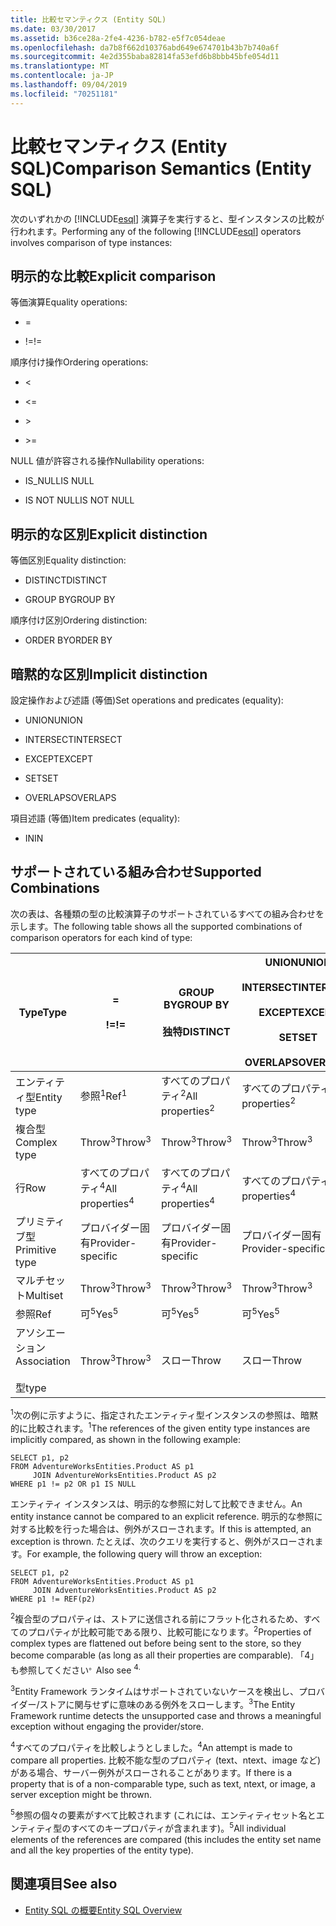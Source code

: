```yaml
---
title: 比較セマンティクス (Entity SQL)
ms.date: 03/30/2017
ms.assetid: b36ce28a-2fe4-4236-b782-e5f7c054deae
ms.openlocfilehash: da7b8f662d10376abd649e674701b43b7b740a6f
ms.sourcegitcommit: 4e2d355baba82814fa53efd6b8bbb45bfe054d11
ms.translationtype: MT
ms.contentlocale: ja-JP
ms.lasthandoff: 09/04/2019
ms.locfileid: "70251181"
---
```

# <a name="comparison-semantics-entity-sql"></a><span data-ttu-id="4ea94-102">比較セマンティクス (Entity SQL)</span><span class="sxs-lookup"><span data-stu-id="4ea94-102">Comparison Semantics (Entity SQL)</span></span>
<span data-ttu-id="4ea94-103">次のいずれかの [!INCLUDE[esql](../../../../../../includes/esql-md.md)] 演算子を実行すると、型インスタンスの比較が行われます。</span><span class="sxs-lookup"><span data-stu-id="4ea94-103">Performing any of the following [!INCLUDE[esql](../../../../../../includes/esql-md.md)] operators involves comparison of type instances:</span></span>  
  
## <a name="explicit-comparison"></a><span data-ttu-id="4ea94-104">明示的な比較</span><span class="sxs-lookup"><span data-stu-id="4ea94-104">Explicit comparison</span></span>  
 <span data-ttu-id="4ea94-105">等価演算</span><span class="sxs-lookup"><span data-stu-id="4ea94-105">Equality operations:</span></span>  
  
- =  
  
- <span data-ttu-id="4ea94-106">!=</span><span class="sxs-lookup"><span data-stu-id="4ea94-106">!=</span></span>  
  
 <span data-ttu-id="4ea94-107">順序付け操作</span><span class="sxs-lookup"><span data-stu-id="4ea94-107">Ordering operations:</span></span>  
  
- <  
  
- \<=  
  
- \>  
  
- \>=  
  
 <span data-ttu-id="4ea94-108">NULL 値が許容される操作</span><span class="sxs-lookup"><span data-stu-id="4ea94-108">Nullability operations:</span></span>  
  
- <span data-ttu-id="4ea94-109">IS_NULL</span><span class="sxs-lookup"><span data-stu-id="4ea94-109">IS NULL</span></span>  
  
- <span data-ttu-id="4ea94-110">IS NOT NULL</span><span class="sxs-lookup"><span data-stu-id="4ea94-110">IS NOT NULL</span></span>  
  
## <a name="explicit-distinction"></a><span data-ttu-id="4ea94-111">明示的な区別</span><span class="sxs-lookup"><span data-stu-id="4ea94-111">Explicit distinction</span></span>  
 <span data-ttu-id="4ea94-112">等価区別</span><span class="sxs-lookup"><span data-stu-id="4ea94-112">Equality distinction:</span></span>  
  
- <span data-ttu-id="4ea94-113">DISTINCT</span><span class="sxs-lookup"><span data-stu-id="4ea94-113">DISTINCT</span></span>  
  
- <span data-ttu-id="4ea94-114">GROUP BY</span><span class="sxs-lookup"><span data-stu-id="4ea94-114">GROUP BY</span></span>  
  
 <span data-ttu-id="4ea94-115">順序付け区別</span><span class="sxs-lookup"><span data-stu-id="4ea94-115">Ordering distinction:</span></span>  
  
- <span data-ttu-id="4ea94-116">ORDER BY</span><span class="sxs-lookup"><span data-stu-id="4ea94-116">ORDER BY</span></span>  
  
## <a name="implicit-distinction"></a><span data-ttu-id="4ea94-117">暗黙的な区別</span><span class="sxs-lookup"><span data-stu-id="4ea94-117">Implicit distinction</span></span>  
 <span data-ttu-id="4ea94-118">設定操作および述語 (等価)</span><span class="sxs-lookup"><span data-stu-id="4ea94-118">Set operations and predicates (equality):</span></span>  
  
- <span data-ttu-id="4ea94-119">UNION</span><span class="sxs-lookup"><span data-stu-id="4ea94-119">UNION</span></span>  
  
- <span data-ttu-id="4ea94-120">INTERSECT</span><span class="sxs-lookup"><span data-stu-id="4ea94-120">INTERSECT</span></span>  
  
- <span data-ttu-id="4ea94-121">EXCEPT</span><span class="sxs-lookup"><span data-stu-id="4ea94-121">EXCEPT</span></span>  
  
- <span data-ttu-id="4ea94-122">SET</span><span class="sxs-lookup"><span data-stu-id="4ea94-122">SET</span></span>  
  
- <span data-ttu-id="4ea94-123">OVERLAPS</span><span class="sxs-lookup"><span data-stu-id="4ea94-123">OVERLAPS</span></span>  
  
 <span data-ttu-id="4ea94-124">項目述語 (等価)</span><span class="sxs-lookup"><span data-stu-id="4ea94-124">Item predicates (equality):</span></span>  
  
- <span data-ttu-id="4ea94-125">IN</span><span class="sxs-lookup"><span data-stu-id="4ea94-125">IN</span></span>  
  
## <a name="supported-combinations"></a><span data-ttu-id="4ea94-126">サポートされている組み合わせ</span><span class="sxs-lookup"><span data-stu-id="4ea94-126">Supported Combinations</span></span>  
 <span data-ttu-id="4ea94-127">次の表は、各種類の型の比較演算子のサポートされているすべての組み合わせを示します。</span><span class="sxs-lookup"><span data-stu-id="4ea94-127">The following table shows all the supported combinations of comparison operators for each kind of type:</span></span>  
  
|<span data-ttu-id="4ea94-128">**Type**</span><span class="sxs-lookup"><span data-stu-id="4ea94-128">**Type**</span></span>|**=**<br /><br /> <span data-ttu-id="4ea94-129">**\!=**</span><span class="sxs-lookup"><span data-stu-id="4ea94-129">**!=**</span></span>|<span data-ttu-id="4ea94-130">**GROUP BY**</span><span class="sxs-lookup"><span data-stu-id="4ea94-130">**GROUP BY**</span></span><br /><br /> <span data-ttu-id="4ea94-131">**独特**</span><span class="sxs-lookup"><span data-stu-id="4ea94-131">**DISTINCT**</span></span>|<span data-ttu-id="4ea94-132">**UNION**</span><span class="sxs-lookup"><span data-stu-id="4ea94-132">**UNION**</span></span><br /><br /> <span data-ttu-id="4ea94-133">**INTERSECT**</span><span class="sxs-lookup"><span data-stu-id="4ea94-133">**INTERSECT**</span></span><br /><br /> <span data-ttu-id="4ea94-134">**EXCEPT**</span><span class="sxs-lookup"><span data-stu-id="4ea94-134">**EXCEPT**</span></span><br /><br /> <span data-ttu-id="4ea94-135">**SET**</span><span class="sxs-lookup"><span data-stu-id="4ea94-135">**SET**</span></span><br /><br /> <span data-ttu-id="4ea94-136">**OVERLAPS**</span><span class="sxs-lookup"><span data-stu-id="4ea94-136">**OVERLAPS**</span></span>|<span data-ttu-id="4ea94-137">**IN**</span><span class="sxs-lookup"><span data-stu-id="4ea94-137">**IN**</span></span>|<span data-ttu-id="4ea94-138">**<   <=**</span><span class="sxs-lookup"><span data-stu-id="4ea94-138">**<   <=**</span></span><br /><br /> <span data-ttu-id="4ea94-139">**>   >=**</span><span class="sxs-lookup"><span data-stu-id="4ea94-139">**>   >=**</span></span>|<span data-ttu-id="4ea94-140">**ORDER BY**</span><span class="sxs-lookup"><span data-stu-id="4ea94-140">**ORDER BY**</span></span>|<span data-ttu-id="4ea94-141">**IS NULL**</span><span class="sxs-lookup"><span data-stu-id="4ea94-141">**IS NULL**</span></span><br /><br /> <span data-ttu-id="4ea94-142">**NULL ではない**</span><span class="sxs-lookup"><span data-stu-id="4ea94-142">**IS NOT NULL**</span></span>|  
|-|-|-|-|-|-|-|-|  
|<span data-ttu-id="4ea94-143">エンティティ型</span><span class="sxs-lookup"><span data-stu-id="4ea94-143">Entity type</span></span>|<span data-ttu-id="4ea94-144">参照<sup>1</sup></span><span class="sxs-lookup"><span data-stu-id="4ea94-144">Ref<sup>1</sup></span></span>|<span data-ttu-id="4ea94-145">すべてのプロパティ<sup>2</sup></span><span class="sxs-lookup"><span data-stu-id="4ea94-145">All properties<sup>2</sup></span></span>|<span data-ttu-id="4ea94-146">すべてのプロパティ<sup>2</sup></span><span class="sxs-lookup"><span data-stu-id="4ea94-146">All properties<sup>2</sup></span></span>|<span data-ttu-id="4ea94-147">すべてのプロパティ<sup>2</sup></span><span class="sxs-lookup"><span data-stu-id="4ea94-147">All properties<sup>2</sup></span></span>|<span data-ttu-id="4ea94-148">Throw<sup>3</sup></span><span class="sxs-lookup"><span data-stu-id="4ea94-148">Throw<sup>3</sup></span></span>|<span data-ttu-id="4ea94-149">Throw<sup>3</sup></span><span class="sxs-lookup"><span data-stu-id="4ea94-149">Throw<sup>3</sup></span></span>|<span data-ttu-id="4ea94-150">参照<sup>1</sup></span><span class="sxs-lookup"><span data-stu-id="4ea94-150">Ref<sup>1</sup></span></span>|  
|<span data-ttu-id="4ea94-151">複合型</span><span class="sxs-lookup"><span data-stu-id="4ea94-151">Complex type</span></span>|<span data-ttu-id="4ea94-152">Throw<sup>3</sup></span><span class="sxs-lookup"><span data-stu-id="4ea94-152">Throw<sup>3</sup></span></span>|<span data-ttu-id="4ea94-153">Throw<sup>3</sup></span><span class="sxs-lookup"><span data-stu-id="4ea94-153">Throw<sup>3</sup></span></span>|<span data-ttu-id="4ea94-154">Throw<sup>3</sup></span><span class="sxs-lookup"><span data-stu-id="4ea94-154">Throw<sup>3</sup></span></span>|<span data-ttu-id="4ea94-155">Throw<sup>3</sup></span><span class="sxs-lookup"><span data-stu-id="4ea94-155">Throw<sup>3</sup></span></span>|<span data-ttu-id="4ea94-156">Throw<sup>3</sup></span><span class="sxs-lookup"><span data-stu-id="4ea94-156">Throw<sup>3</sup></span></span>|<span data-ttu-id="4ea94-157">Throw<sup>3</sup></span><span class="sxs-lookup"><span data-stu-id="4ea94-157">Throw<sup>3</sup></span></span>|<span data-ttu-id="4ea94-158">Throw<sup>3</sup></span><span class="sxs-lookup"><span data-stu-id="4ea94-158">Throw<sup>3</sup></span></span>|  
|<span data-ttu-id="4ea94-159">行</span><span class="sxs-lookup"><span data-stu-id="4ea94-159">Row</span></span>|<span data-ttu-id="4ea94-160">すべてのプロパティ<sup>4</sup></span><span class="sxs-lookup"><span data-stu-id="4ea94-160">All properties<sup>4</sup></span></span>|<span data-ttu-id="4ea94-161">すべてのプロパティ<sup>4</sup></span><span class="sxs-lookup"><span data-stu-id="4ea94-161">All properties<sup>4</sup></span></span>|<span data-ttu-id="4ea94-162">すべてのプロパティ<sup>4</sup></span><span class="sxs-lookup"><span data-stu-id="4ea94-162">All properties<sup>4</sup></span></span>|<span data-ttu-id="4ea94-163">Throw<sup>3</sup></span><span class="sxs-lookup"><span data-stu-id="4ea94-163">Throw<sup>3</sup></span></span>|<span data-ttu-id="4ea94-164">Throw<sup>3</sup></span><span class="sxs-lookup"><span data-stu-id="4ea94-164">Throw<sup>3</sup></span></span>|<span data-ttu-id="4ea94-165">すべてのプロパティ<sup>4</sup></span><span class="sxs-lookup"><span data-stu-id="4ea94-165">All properties<sup>4</sup></span></span>|<span data-ttu-id="4ea94-166">Throw<sup>3</sup></span><span class="sxs-lookup"><span data-stu-id="4ea94-166">Throw<sup>3</sup></span></span>|  
|<span data-ttu-id="4ea94-167">プリミティブ型</span><span class="sxs-lookup"><span data-stu-id="4ea94-167">Primitive type</span></span>|<span data-ttu-id="4ea94-168">プロバイダー固有</span><span class="sxs-lookup"><span data-stu-id="4ea94-168">Provider-specific</span></span>|<span data-ttu-id="4ea94-169">プロバイダー固有</span><span class="sxs-lookup"><span data-stu-id="4ea94-169">Provider-specific</span></span>|<span data-ttu-id="4ea94-170">プロバイダー固有</span><span class="sxs-lookup"><span data-stu-id="4ea94-170">Provider-specific</span></span>|<span data-ttu-id="4ea94-171">プロバイダー固有</span><span class="sxs-lookup"><span data-stu-id="4ea94-171">Provider-specific</span></span>|<span data-ttu-id="4ea94-172">プロバイダー固有</span><span class="sxs-lookup"><span data-stu-id="4ea94-172">Provider-specific</span></span>|<span data-ttu-id="4ea94-173">プロバイダー固有</span><span class="sxs-lookup"><span data-stu-id="4ea94-173">Provider-specific</span></span>|<span data-ttu-id="4ea94-174">プロバイダー固有</span><span class="sxs-lookup"><span data-stu-id="4ea94-174">Provider-specific</span></span>|  
|<span data-ttu-id="4ea94-175">マルチセット</span><span class="sxs-lookup"><span data-stu-id="4ea94-175">Multiset</span></span>|<span data-ttu-id="4ea94-176">Throw<sup>3</sup></span><span class="sxs-lookup"><span data-stu-id="4ea94-176">Throw<sup>3</sup></span></span>|<span data-ttu-id="4ea94-177">Throw<sup>3</sup></span><span class="sxs-lookup"><span data-stu-id="4ea94-177">Throw<sup>3</sup></span></span>|<span data-ttu-id="4ea94-178">Throw<sup>3</sup></span><span class="sxs-lookup"><span data-stu-id="4ea94-178">Throw<sup>3</sup></span></span>|<span data-ttu-id="4ea94-179">Throw<sup>3</sup></span><span class="sxs-lookup"><span data-stu-id="4ea94-179">Throw<sup>3</sup></span></span>|<span data-ttu-id="4ea94-180">Throw<sup>3</sup></span><span class="sxs-lookup"><span data-stu-id="4ea94-180">Throw<sup>3</sup></span></span>|<span data-ttu-id="4ea94-181">Throw<sup>3</sup></span><span class="sxs-lookup"><span data-stu-id="4ea94-181">Throw<sup>3</sup></span></span>|<span data-ttu-id="4ea94-182">Throw<sup>3</sup></span><span class="sxs-lookup"><span data-stu-id="4ea94-182">Throw<sup>3</sup></span></span>|  
|<span data-ttu-id="4ea94-183">参照</span><span class="sxs-lookup"><span data-stu-id="4ea94-183">Ref</span></span>|<span data-ttu-id="4ea94-184">可<sup>5</sup></span><span class="sxs-lookup"><span data-stu-id="4ea94-184">Yes<sup>5</sup></span></span>|<span data-ttu-id="4ea94-185">可<sup>5</sup></span><span class="sxs-lookup"><span data-stu-id="4ea94-185">Yes<sup>5</sup></span></span>|<span data-ttu-id="4ea94-186">可<sup>5</sup></span><span class="sxs-lookup"><span data-stu-id="4ea94-186">Yes<sup>5</sup></span></span>|<span data-ttu-id="4ea94-187">可<sup>5</sup></span><span class="sxs-lookup"><span data-stu-id="4ea94-187">Yes<sup>5</sup></span></span>|<span data-ttu-id="4ea94-188">スロー</span><span class="sxs-lookup"><span data-stu-id="4ea94-188">Throw</span></span>|<span data-ttu-id="4ea94-189">スロー</span><span class="sxs-lookup"><span data-stu-id="4ea94-189">Throw</span></span>|<span data-ttu-id="4ea94-190">可<sup>5</sup></span><span class="sxs-lookup"><span data-stu-id="4ea94-190">Yes<sup>5</sup></span></span>|  
|<span data-ttu-id="4ea94-191">アソシエーション</span><span class="sxs-lookup"><span data-stu-id="4ea94-191">Association</span></span><br /><br /> <span data-ttu-id="4ea94-192">型</span><span class="sxs-lookup"><span data-stu-id="4ea94-192">type</span></span>|<span data-ttu-id="4ea94-193">Throw<sup>3</sup></span><span class="sxs-lookup"><span data-stu-id="4ea94-193">Throw<sup>3</sup></span></span>|<span data-ttu-id="4ea94-194">スロー</span><span class="sxs-lookup"><span data-stu-id="4ea94-194">Throw</span></span>|<span data-ttu-id="4ea94-195">スロー</span><span class="sxs-lookup"><span data-stu-id="4ea94-195">Throw</span></span>|<span data-ttu-id="4ea94-196">スロー</span><span class="sxs-lookup"><span data-stu-id="4ea94-196">Throw</span></span>|<span data-ttu-id="4ea94-197">Throw<sup>3</sup></span><span class="sxs-lookup"><span data-stu-id="4ea94-197">Throw<sup>3</sup></span></span>|<span data-ttu-id="4ea94-198">Throw<sup>3</sup></span><span class="sxs-lookup"><span data-stu-id="4ea94-198">Throw<sup>3</sup></span></span>|<span data-ttu-id="4ea94-199">Throw<sup>3</sup></span><span class="sxs-lookup"><span data-stu-id="4ea94-199">Throw<sup>3</sup></span></span>|  
  
 <span data-ttu-id="4ea94-200"><sup>1</sup>次の例に示すように、指定されたエンティティ型インスタンスの参照は、暗黙的に比較されます。</span><span class="sxs-lookup"><span data-stu-id="4ea94-200"><sup>1</sup>The references of the given entity type instances are implicitly compared, as shown in the following example:</span></span>  
  
```  
SELECT p1, p2   
FROM AdventureWorksEntities.Product AS p1   
     JOIN AdventureWorksEntities.Product AS p2   
WHERE p1 != p2 OR p1 IS NULL  
```  
  
 <span data-ttu-id="4ea94-201">エンティティ インスタンスは、明示的な参照に対して比較できません。</span><span class="sxs-lookup"><span data-stu-id="4ea94-201">An entity instance cannot be compared to an explicit reference.</span></span> <span data-ttu-id="4ea94-202">明示的な参照に対する比較を行った場合は、例外がスローされます。</span><span class="sxs-lookup"><span data-stu-id="4ea94-202">If this is attempted, an exception is thrown.</span></span> <span data-ttu-id="4ea94-203">たとえば、次のクエリを実行すると、例外がスローされます。</span><span class="sxs-lookup"><span data-stu-id="4ea94-203">For example, the following query will throw an exception:</span></span>  
  
```  
SELECT p1, p2   
FROM AdventureWorksEntities.Product AS p1   
     JOIN AdventureWorksEntities.Product AS p2   
WHERE p1 != REF(p2)  
```  
  
 <span data-ttu-id="4ea94-204"><sup>2</sup>複合型のプロパティは、ストアに送信される前にフラット化されるため、すべてのプロパティが比較可能である限り、比較可能になります。</span><span class="sxs-lookup"><span data-stu-id="4ea94-204"><sup>2</sup>Properties of complex types are flattened out before being sent to the store, so they become comparable (as long as all their properties are comparable).</span></span> <span data-ttu-id="4ea94-205">「4」も参照してください<sup>。</sup></span><span class="sxs-lookup"><span data-stu-id="4ea94-205">Also see <sup>4.</sup></span></span>  
  
 <span data-ttu-id="4ea94-206"><sup>3</sup>Entity Framework ランタイムはサポートされていないケースを検出し、プロバイダー/ストアに関与せずに意味のある例外をスローします。</span><span class="sxs-lookup"><span data-stu-id="4ea94-206"><sup>3</sup>The Entity Framework runtime detects the unsupported case and throws a meaningful exception without engaging the provider/store.</span></span>  
  
 <span data-ttu-id="4ea94-207"><sup>4</sup>すべてのプロパティを比較しようとしました。</span><span class="sxs-lookup"><span data-stu-id="4ea94-207"><sup>4</sup>An attempt is made to compare all properties.</span></span> <span data-ttu-id="4ea94-208">比較不能な型のプロパティ (text、ntext、image など) がある場合、サーバー例外がスローされることがあります。</span><span class="sxs-lookup"><span data-stu-id="4ea94-208">If there is a property that is of a non-comparable type, such as text, ntext, or image, a server exception might be thrown.</span></span>  
  
 <span data-ttu-id="4ea94-209"><sup>5</sup>参照の個々の要素がすべて比較されます (これには、エンティティセット名とエンティティ型のすべてのキープロパティが含まれます)。</span><span class="sxs-lookup"><span data-stu-id="4ea94-209"><sup>5</sup>All individual elements of the references are compared (this includes the entity set name and all the key properties of the entity type).</span></span>  
  
## <a name="see-also"></a><span data-ttu-id="4ea94-210">関連項目</span><span class="sxs-lookup"><span data-stu-id="4ea94-210">See also</span></span>

- [<span data-ttu-id="4ea94-211">Entity SQL の概要</span><span class="sxs-lookup"><span data-stu-id="4ea94-211">Entity SQL Overview</span></span>](entity-sql-overview.md)
